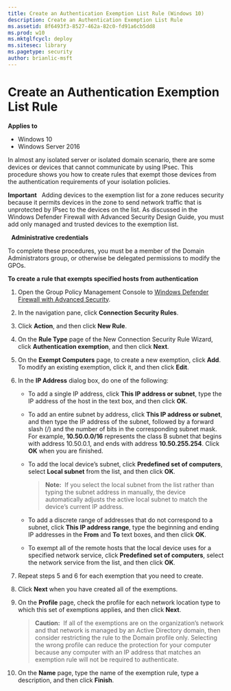 ```yaml
---
title: Create an Authentication Exemption List Rule (Windows 10)
description: Create an Authentication Exemption List Rule
ms.assetid: 8f6493f3-8527-462a-82c0-fd91a6cb5dd8
ms.prod: w10
ms.mktglfcycl: deploy
ms.sitesec: library
ms.pagetype: security
author: brianlic-msft
---
```


# Create an Authentication Exemption List Rule

**Applies to**
-   Windows 10
-   Windows Server 2016

In almost any isolated server or isolated domain scenario, there are some devices or devices that cannot communicate by using IPsec. This procedure shows you how to create rules that exempt those devices from the authentication requirements of your isolation policies.

**Important**  
Adding devices to the exemption list for a zone reduces security because it permits devices in the zone to send network traffic that is unprotected by IPsec to the devices on the list. As discussed in the Windows Defender Firewall with Advanced Security Design Guide, you must add only managed and trusted devices to the exemption list.

 
**Administrative credentials**

To complete these procedures, you must be a member of the Domain Administrators group, or otherwise be delegated permissions to modify the GPOs.

**To create a rule that exempts specified hosts from authentication**

1.  Open the Group Policy Management Console to [Windows Defender Firewall with Advanced Security](open-the-group-policy-management-console-to-windows-firewall-with-advanced-security.md).

2.  In the navigation pane, click **Connection Security Rules**.

3.  Click **Action**, and then click **New Rule**.

4.  On the **Rule Type** page of the New Connection Security Rule Wizard, click **Authentication exemption**, and then click **Next**.

5.  On the **Exempt Computers** page, to create a new exemption, click **Add**. To modify an existing exemption, click it, and then click **Edit**.

6.  In the **IP Address** dialog box, do one of the following:

    -   To add a single IP address, click **This IP address or subnet**, type the IP address of the host in the text box, and then click **OK**.

    -   To add an entire subnet by address, click **This IP address or subnet**, and then type the IP address of the subnet, followed by a forward slash (/) and the number of bits in the corresponding subnet mask. For example, **10.50.0.0/16** represents the class B subnet that begins with address 10.50.0.1, and ends with address **10.50.255.254**. Click **OK** when you are finished.

    -   To add the local device’s subnet, click **Predefined set of computers**, select **Local subnet** from the list, and then click **OK**.

        >**Note:**  If you select the local subnet from the list rather than typing the subnet address in manually, the device automatically adjusts the active local subnet to match the device’s current IP address.
        
    -   To add a discrete range of addresses that do not correspond to a subnet, click **This IP address range**, type the beginning and ending IP addresses in the **From** and **To** text boxes, and then click **OK**.

    -   To exempt all of the remote hosts that the local device uses for a specified network service, click **Predefined set of computers**, select the network service from the list, and then click **OK**.

7.  Repeat steps 5 and 6 for each exemption that you need to create.

8.  Click **Next** when you have created all of the exemptions.

9.  On the **Profile** page, check the profile for each network location type to which this set of exemptions applies, and then click **Next**.

    >**Caution:**  If all of the exemptions are on the organization’s network and that network is managed by an Active Directory domain, then consider restricting the rule to the Domain profile only. Selecting the wrong profile can reduce the protection for your computer because any computer with an IP address that matches an exemption rule will not be required to authenticate.

10. On the **Name** page, type the name of the exemption rule, type a description, and then click **Finish**.
